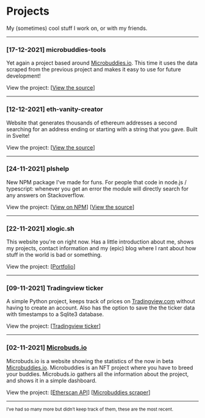 # Projects

My (sometimes) cool stuff I work on, or with my friends.

------

### [17-12-2021] microbuddies-tools <i class="devicon-python-plain"></i>

Yet again a project based around [Microbuddies.io](https://microbuddies.io). This time it uses the data scraped from the previous project and makes it easy to use for future development!

View the project: [[View the source](https://github.com/Hattorius/microbuddies-tools)]

------

### [12-12-2021] eth-vanity-creator <i class="devicon-svelte-plain"></i> <i class="devicon-javascript-plain"></i> <i class="devicon-nodejs-plain"></i>

Website that generates thousands of ethereum addresses a second searching for an address ending or starting with a string that you gave. Built in Svelte!

View the project: [[View the source](https://github.com/Hattorius/eth-vanity-creator)]

------

### [24-11-2021] plshelp <i class="devicon-javascript-plain"></i> <i class="devicon-nodejs-plain"></i>

New NPM package I've made for funs. For people that code in node.js / typescript: whenever you get an error the module will directly search for any answers on Stackoverflow.

View the project: [[View on NPM](https://www.npmjs.com/package/plshelp)] [[View the source](https://github.com/Hattorius/plshelp)]

------

### [22-11-2021] xlogic.sh <i class="devicon-typescript-plain"></i> <i class="devicon-react-original"></i> <i class="devicon-html5-plain"></i> <i class="devicon-css3-plain"></i> 

This website you're on right now. Has a little introduction about me, shows my projects, contact information and my (epic) blog where I rant about how stuff in the world is bad or something.

View the project: [[Portfolio](https://github.com/Hattorius/portfolio)]

------

### [09-11-2021] Tradingview ticker <i class="devicon-python-plain"></i>

A simple Python project, keeps track of prices on [Tradingview.com](https://tradingview.com) without having to create an account. Also has the option to save the the ticker data with timestamps to a Sqlite3 database.

View the project: [[Tradingview ticker](https://github.com/Hattorius/Tradingview-ticker)]

------

### [02-11-2021] [Microbuds.io](https://microbuds.io) <i class="devicon-typescript-plain"></i> 

Microbuds.io is a website showing the statistics of the now in beta [Microbuddies.io](https://microbuddies.io). Microbuddies is an NFT project where you have to breed your buddies. Microbuds.io gathers all the information about the project, and shows it in a simple dashboard.

View the project: [[Etherscan API](https://github.com/Hattorius/microbuddies-scraper)] [[Microbuddies scraper](https://github.com/Hattorius/Microbuddies-trait-getter-from-API)]

------

<small>I’ve had so many more but didn’t keep track of them, these are the most recent.</small>